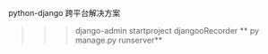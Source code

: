 python-django 跨平台解决方案

>>> django-admin startproject djangooRecorder
>>>  ** py manage.py runserver**